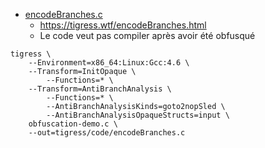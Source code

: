 - [encodeBranches.c](code/encodeBranches.c)
  - https://tigress.wtf/encodeBranches.html
  - Le code veut pas compiler après avoir été obfusqué
```shell
tigress \
    --Environment=x86_64:Linux:Gcc:4.6 \
    --Transform=InitOpaque \
        --Functions=* \
    --Transform=AntiBranchAnalysis \
        --Functions=* \
        --AntiBranchAnalysisKinds=goto2nopSled \
        --AntiBranchAnalysisOpaqueStructs=input \
    obfuscation-demo.c \
    --out=tigress/code/encodeBranches.c
```